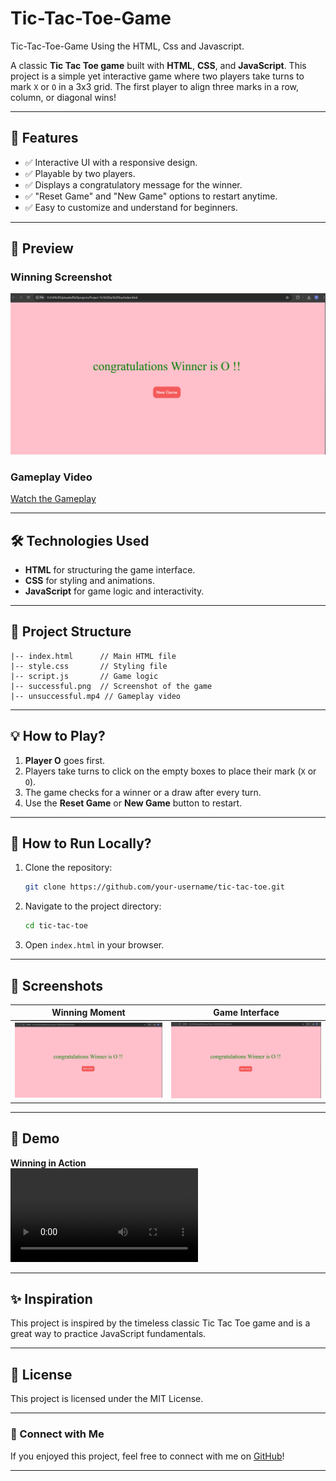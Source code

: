 # Tic-Tac-Toe-Game
Tic-Tac-Toe-Game Using the HTML, Css and Javascript.

A classic **Tic Tac Toe game** built with **HTML**, **CSS**, and **JavaScript**. This project is a simple yet interactive game where two players take turns to mark `X` or `O` in a 3x3 grid. The first player to align three marks in a row, column, or diagonal wins!

---

## 🚀 Features

- ✅ Interactive UI with a responsive design.
- ✅ Playable by two players.
- ✅ Displays a congratulatory message for the winner.
- ✅ "Reset Game" and "New Game" options to restart anytime.
- ✅ Easy to customize and understand for beginners.

---

## 🎥 Preview

### **Winning Screenshot**
![Game Winning Screenshot](./successful.png)

### **Gameplay Video**
[Watch the Gameplay](./unsuccessful.mp4)

---

## 🛠️ Technologies Used

- **HTML** for structuring the game interface.
- **CSS** for styling and animations.
- **JavaScript** for game logic and interactivity.

---

## 📂 Project Structure

```
|-- index.html      // Main HTML file
|-- style.css       // Styling file
|-- script.js       // Game logic
|-- successful.png  // Screenshot of the game
|-- unsuccessful.mp4 // Gameplay video
```

---

## 💡 How to Play?

1. **Player O** goes first.
2. Players take turns to click on the empty boxes to place their mark (`X` or `O`).
3. The game checks for a winner or a draw after every turn.
4. Use the **Reset Game** or **New Game** button to restart.

---

## 🔧 How to Run Locally?

1. Clone the repository:
   ```bash
   git clone https://github.com/your-username/tic-tac-toe.git
   ```
2. Navigate to the project directory:
   ```bash
   cd tic-tac-toe
   ```
3. Open `index.html` in your browser.

---

## 📸 Screenshots

| Winning Moment | Game Interface |
|-----------------|----------------|
| ![Winning](./successful.png) | ![Interface](./successful.png) |

---

## 🌟 Demo

**Winning in Action**  
![Winning Demo](./unsuccessful.mp4)

---

## ✨ Inspiration

This project is inspired by the timeless classic Tic Tac Toe game and is a great way to practice JavaScript fundamentals.

---

## 📝 License

This project is licensed under the MIT License.

---

### 🔗 Connect with Me

If you enjoyed this project, feel free to connect with me on [GitHub](https://github.com/rohitdhumal-24)!

---

